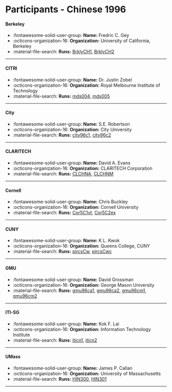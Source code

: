 # Participants - Chinese 1996 

#### Berkeley
 - :fontawesome-solid-user-group: **Name:** Fredric C. Gey
 - :octicons-organization-16: **Organization:** University of California, Berkeley
 - :material-file-search: **Runs:** [BrklyCH1](./runs.md#brklych1), [BrklyCH2](./runs.md#brklych2) 

---
#### CITRI
 - :fontawesome-solid-user-group: **Name:** Dr. Justin Zobel
 - :octicons-organization-16: **Organization:** Royal Melbourne Institute of Technology
 - :material-file-search: **Runs:** [mds004](./runs.md#mds004), [mds005](./runs.md#mds005) 

---
#### City
 - :fontawesome-solid-user-group: **Name:** S.E. Robertson
 - :octicons-organization-16: **Organization:** City University
 - :material-file-search: **Runs:** [city96c1](./runs.md#city96c1), [city96c2](./runs.md#city96c2) 

---
#### CLARITECH
 - :fontawesome-solid-user-group: **Name:** David A. Evans
 - :octicons-organization-16: **Organization:** CLARITECH Corporation
 - :material-file-search: **Runs:** [CLCHNA](./runs.md#clchna), [CLCHNM](./runs.md#clchnm) 

---
#### Cornell
 - :fontawesome-solid-user-group: **Name:** Chris Buckley
 - :octicons-organization-16: **Organization:** Cornell University
 - :material-file-search: **Runs:** [Cor5C1vt](./runs.md#cor5c1vt), [Cor5C2ex](./runs.md#cor5c2ex) 

---
#### CUNY
 - :fontawesome-solid-user-group: **Name:** K.L. Kwok
 - :octicons-organization-16: **Organization:** Queens College, CUNY
 - :material-file-search: **Runs:** [pircsCw](./runs.md#pircscw), [pircsCwc](./runs.md#pircscwc) 

---
#### GMU
 - :fontawesome-solid-user-group: **Name:** David Grossman
 - :octicons-organization-16: **Organization:** George Mason University
 - :material-file-search: **Runs:** [gmu96ca1](./runs.md#gmu96ca1), [gmu96ca2](./runs.md#gmu96ca2), [gmu96cm1](./runs.md#gmu96cm1), [gmu96cm2](./runs.md#gmu96cm2) 

---
#### ITI-SG
 - :fontawesome-solid-user-group: **Name:** Kok F. Lai
 - :octicons-organization-16: **Organization:** Information Technology Institute
 - :material-file-search: **Runs:** [iticn1](./runs.md#iticn1), [iticn2](./runs.md#iticn2) 

---
#### UMass
 - :fontawesome-solid-user-group: **Name:** James P. Callan
 - :octicons-organization-16: **Organization:** University of Massachusetts
 - :material-file-search: **Runs:** [HIN300](./runs.md#hin300), [HIN301](./runs.md#hin301) 

---
